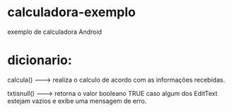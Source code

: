 # calculadora-exemplo
exemplo de calculadora Android

# dicionario:

calcula() ---> realiza o calculo de acordo com as informações recebidas.

txtisnull() ---> retorna o valor booleano TRUE caso algum dos EditText estejam vazios e exibe uma mensagem de erro.


